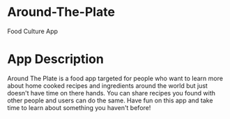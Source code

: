 # Around-The-Plate
Food Culture App


# App Description 

Around The Plate is a food app targeted for people who want to learn more about home cooked recipes and ingredients around the world but just doesn't have time on there hands. You can share recipes you found with other people and users can do the same. Have fun on this app and take time to learn about something you haven't before!

